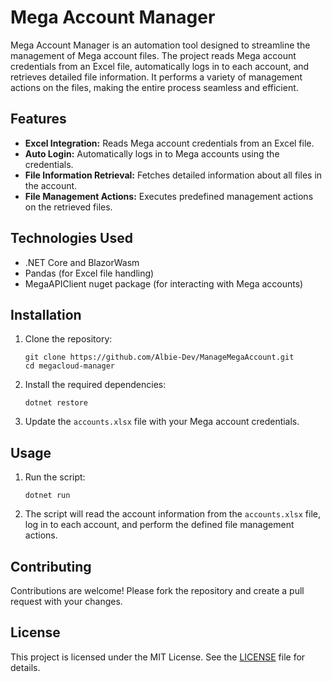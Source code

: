 # Mega Account Manager

Mega Account Manager is an automation tool designed to streamline the management of Mega account files. The project reads Mega account credentials from an Excel file, automatically logs in to each account, and retrieves detailed file information. It performs a variety of management actions on the files, making the entire process seamless and efficient.

## Features

- **Excel Integration:** Reads Mega account credentials from an Excel file.
- **Auto Login:** Automatically logs in to Mega accounts using the credentials.
- **File Information Retrieval:** Fetches detailed information about all files in the account.
- **File Management Actions:** Executes predefined management actions on the retrieved files.

## Technologies Used

- .NET Core and BlazorWasm
- Pandas (for Excel file handling)
- MegaAPIClient nuget package (for interacting with Mega accounts)

## Installation

1. Clone the repository:
    ```shell
    git clone https://github.com/Albie-Dev/ManageMegaAccount.git
    cd megacloud-manager
    ```

2. Install the required dependencies:
    ```shell
    dotnet restore
    ```

3. Update the `accounts.xlsx` file with your Mega account credentials.

## Usage

1. Run the script:
    ```shell
    dotnet run
    ```

2. The script will read the account information from the `accounts.xlsx` file, log in to each account, and perform the defined file management actions.

## Contributing

Contributions are welcome! Please fork the repository and create a pull request with your changes.

## License

This project is licensed under the MIT License. See the [LICENSE](LICENSE) file for details.
